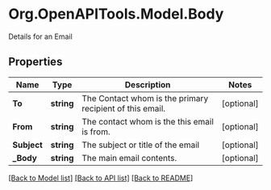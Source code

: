 # Org.OpenAPITools.Model.Body
Details for an Email

## Properties

Name | Type | Description | Notes
------------ | ------------- | ------------- | -------------
**To** | **string** | The Contact whom is the primary recipient of this email. | [optional] 
**From** | **string** | The contact whom is the this email is from. | [optional] 
**Subject** | **string** | The subject or title of the email | [optional] 
**_Body** | **string** | The main email contents. | [optional] 

[[Back to Model list]](../README.md#documentation-for-models) [[Back to API list]](../README.md#documentation-for-api-endpoints) [[Back to README]](../README.md)


